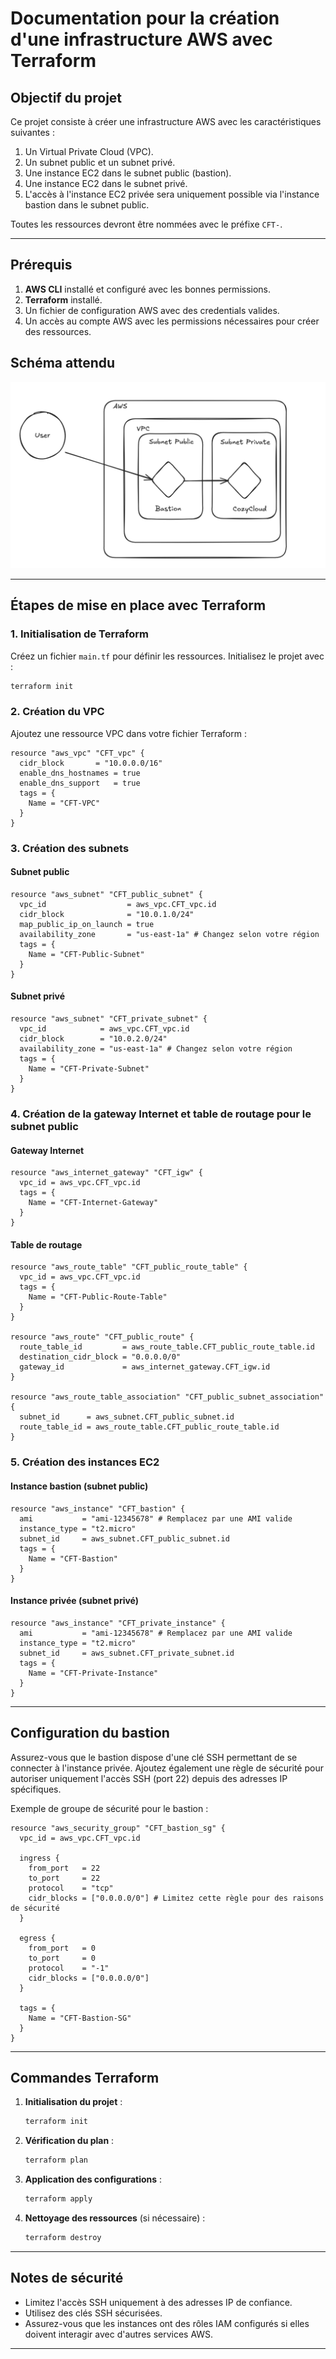 # Documentation pour la création d'une infrastructure AWS avec Terraform

## Objectif du projet

Ce projet consiste à créer une infrastructure AWS avec les caractéristiques suivantes :

1. Un Virtual Private Cloud (VPC).
2. Un subnet public et un subnet privé.
3. Une instance EC2 dans le subnet public (bastion).
4. Une instance EC2 dans le subnet privé.
5. L'accès à l'instance EC2 privée sera uniquement possible via l'instance bastion dans le subnet public.

Toutes les ressources devront être nommées avec le préfixe `CFT-`.

---

## Prérequis

1. **AWS CLI** installé et configuré avec les bonnes permissions.
2. **Terraform** installé.
3. Un fichier de configuration AWS avec des credentials valides.
4. Un accès au compte AWS avec les permissions nécessaires pour créer des ressources.

## Schéma attendu

![Schéma attendu](Images/Infrastructure.png)

---

## Étapes de mise en place avec Terraform

### 1. Initialisation de Terraform
Créez un fichier `main.tf` pour définir les ressources. Initialisez le projet avec :
```bash
terraform init
```

### 2. Création du VPC
Ajoutez une ressource VPC dans votre fichier Terraform :
```hcl
resource "aws_vpc" "CFT_vpc" {
  cidr_block       = "10.0.0.0/16"
  enable_dns_hostnames = true
  enable_dns_support   = true
  tags = {
    Name = "CFT-VPC"
  }
}
```

### 3. Création des subnets
#### Subnet public
```hcl
resource "aws_subnet" "CFT_public_subnet" {
  vpc_id                  = aws_vpc.CFT_vpc.id
  cidr_block              = "10.0.1.0/24"
  map_public_ip_on_launch = true
  availability_zone       = "us-east-1a" # Changez selon votre région
  tags = {
    Name = "CFT-Public-Subnet"
  }
}
```
#### Subnet privé
```hcl
resource "aws_subnet" "CFT_private_subnet" {
  vpc_id            = aws_vpc.CFT_vpc.id
  cidr_block        = "10.0.2.0/24"
  availability_zone = "us-east-1a" # Changez selon votre région
  tags = {
    Name = "CFT-Private-Subnet"
  }
}
```

### 4. Création de la gateway Internet et table de routage pour le subnet public
#### Gateway Internet
```hcl
resource "aws_internet_gateway" "CFT_igw" {
  vpc_id = aws_vpc.CFT_vpc.id
  tags = {
    Name = "CFT-Internet-Gateway"
  }
}
```
#### Table de routage
```hcl
resource "aws_route_table" "CFT_public_route_table" {
  vpc_id = aws_vpc.CFT_vpc.id
  tags = {
    Name = "CFT-Public-Route-Table"
  }
}

resource "aws_route" "CFT_public_route" {
  route_table_id         = aws_route_table.CFT_public_route_table.id
  destination_cidr_block = "0.0.0.0/0"
  gateway_id             = aws_internet_gateway.CFT_igw.id
}

resource "aws_route_table_association" "CFT_public_subnet_association" {
  subnet_id      = aws_subnet.CFT_public_subnet.id
  route_table_id = aws_route_table.CFT_public_route_table.id
}
```

### 5. Création des instances EC2
#### Instance bastion (subnet public)
```hcl
resource "aws_instance" "CFT_bastion" {
  ami           = "ami-12345678" # Remplacez par une AMI valide
  instance_type = "t2.micro"
  subnet_id     = aws_subnet.CFT_public_subnet.id
  tags = {
    Name = "CFT-Bastion"
  }
}
```

#### Instance privée (subnet privé)
```hcl
resource "aws_instance" "CFT_private_instance" {
  ami           = "ami-12345678" # Remplacez par une AMI valide
  instance_type = "t2.micro"
  subnet_id     = aws_subnet.CFT_private_subnet.id
  tags = {
    Name = "CFT-Private-Instance"
  }
}
```

---

## Configuration du bastion
Assurez-vous que le bastion dispose d'une clé SSH permettant de se connecter à l'instance privée. Ajoutez également une règle de sécurité pour autoriser uniquement l'accès SSH (port 22) depuis des adresses IP spécifiques.

Exemple de groupe de sécurité pour le bastion :
```hcl
resource "aws_security_group" "CFT_bastion_sg" {
  vpc_id = aws_vpc.CFT_vpc.id

  ingress {
    from_port   = 22
    to_port     = 22
    protocol    = "tcp"
    cidr_blocks = ["0.0.0.0/0"] # Limitez cette règle pour des raisons de sécurité
  }

  egress {
    from_port   = 0
    to_port     = 0
    protocol    = "-1"
    cidr_blocks = ["0.0.0.0/0"]
  }

  tags = {
    Name = "CFT-Bastion-SG"
  }
}
```

---

## Commandes Terraform
1. **Initialisation du projet** :
   ```bash
   terraform init
   ```

2. **Vérification du plan** :
   ```bash
   terraform plan
   ```

3. **Application des configurations** :
   ```bash
   terraform apply
   ```

4. **Nettoyage des ressources** (si nécessaire) :
   ```bash
   terraform destroy
   ```

---

## Notes de sécurité
- Limitez l'accès SSH uniquement à des adresses IP de confiance.
- Utilisez des clés SSH sécurisées.
- Assurez-vous que les instances ont des rôles IAM configurés si elles doivent interagir avec d'autres services AWS.

---
